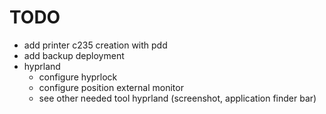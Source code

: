 # TODO

- add printer c235 creation with pdd
- add backup deployment
- hyprland
  - configure hyprlock
  - configure position external monitor
  - see other needed tool hyprland (screenshot, application finder bar)
